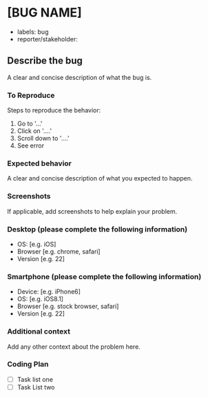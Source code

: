 <!-- .github/ISSUE_TEMPLATE/bug_report.md -->
# [BUG NAME]

* labels: bug
* reporter/stakeholder:

## Describe the bug

A clear and concise description of what the bug is.

### To Reproduce

Steps to reproduce the behavior:

1. Go to '...'
2. Click on '....'
3. Scroll down to '....'
4. See error

### Expected behavior

A clear and concise description of what you expected to happen.

### Screenshots

If applicable, add screenshots to help explain your problem.

### Desktop (please complete the following information)

* OS: [e.g. iOS]
* Browser [e.g. chrome, safari]
* Version [e.g. 22]

### Smartphone (please complete the following information)

* Device: [e.g. iPhone6]
* OS: [e.g. iOS8.1]
* Browser [e.g. stock browser, safari]
* Version [e.g. 22]

### Additional context

Add any other context about the problem here.

### Coding Plan

* [ ] Task list one
* [ ] Task List two
